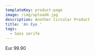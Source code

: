 ```yaml
---
templateKey: product-page
image: /img/upload4.jpg
description: Another Circular Product
title: 'An Eye '
tags:
  - Sans serife
---
```

Eur 99.90
